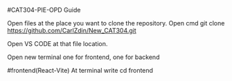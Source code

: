 #CAT304-PIE-OPD Guide

Open files at the place you want to clone the repository.
Open cmd
git clone https://github.com/CarlZdin/New_CAT304.git

Open VS CODE at that file location.

Open new terminal one for frontend, one for backend

#frontend(React-Vite)
At terminal write
cd frontend

